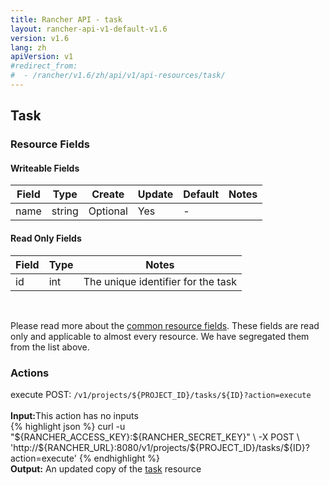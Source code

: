 ```yaml
---
title: Rancher API - task
layout: rancher-api-v1-default-v1.6
version: v1.6
lang: zh
apiVersion: v1
#redirect_from:
#  - /rancher/v1.6/zh/api/v1/api-resources/task/
---
```


## Task



### Resource Fields

#### Writeable Fields

Field | Type | Create | Update | Default | Notes
---|---|---|---|---|---
name | string | Optional | Yes | - | 


#### Read Only Fields

Field | Type   | Notes
---|---|---
id | int  | The unique identifier for the task


<br>

Please read more about the [common resource fields]({{site.baseurl}}/rancher/{{page.version}}/{{page.lang}}/api/{{page.apiVersion}}/common/). These fields are read only and applicable to almost every resource. We have segregated them from the list above.




### Actions

<div class="action" id="execute">
<span class="header">
execute
<span class="headerright">POST:  <code>/v1/projects/${PROJECT_ID}/tasks/${ID}?action=execute</code></span></span>
<div class="action-contents">

<br>
<span class="input">
<strong>Input:</strong>This action has no inputs</span>

<br>
{% highlight json %}
curl -u "${RANCHER_ACCESS_KEY}:${RANCHER_SECRET_KEY}" \
-X POST \
'http://${RANCHER_URL}:8080/v1/projects/${PROJECT_ID}/tasks/${ID}?action=execute'
{% endhighlight %}
<br>
<span class="output"><strong>Output:</strong> An updated copy of the <a href="{{site.baseurl}}/rancher/{{page.version}}/{{page.lang}}/api/{{page.apiVersion}}/api-resources/task/">task</a> resource</span>
</div></div>



